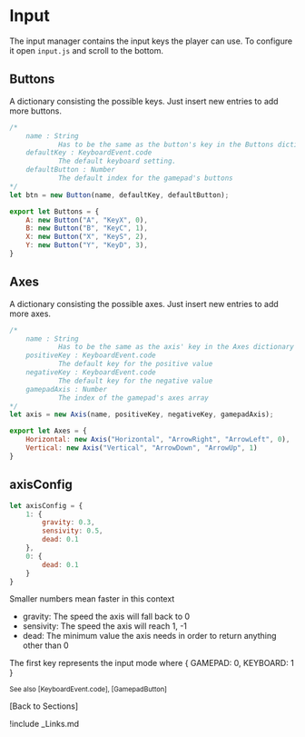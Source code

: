 # Input

The input manager contains the input keys the player can use.
To configure it open `input.js` and scroll to the bottom.
## Buttons
A dictionary consisting the possible keys. Just insert new entries to add more buttons.
```javascript
/*	
	name : String
			Has to be the same as the button's key in the Buttons dictionary
	defaultKey : KeyboardEvent.code
			The default keyboard setting.
	defaultButton : Number
			The default index for the gamepad's buttons
*/
let btn = new Button(name, defaultKey, defaultButton);

export let Buttons = {
	A: new Button("A", "KeyX", 0), 
	B: new Button("B", "KeyC", 1),
	X: new Button("X", "KeyS", 2),
	Y: new Button("Y", "KeyD", 3),
}
```

## Axes
A dictionary consisting the possible axes. Just insert new entries to add more axes.
```javascript
/*	
	name : String
			Has to be the same as the axis' key in the Axes dictionary
	positiveKey : KeyboardEvent.code
			The default key for the positive value
	negativeKey : KeyboardEvent.code
			The default key for the negative value
	gamepadAxis : Number
			The index of the gamepad's axes array
*/
let axis = new Axis(name, positiveKey, negativeKey, gamepadAxis);

export let Axes = {
	Horizontal: new Axis("Horizontal", "ArrowRight", "ArrowLeft", 0),
	Vertical: new Axis("Vertical", "ArrowDown", "ArrowUp", 1)
}
```

## axisConfig

```javascript
let axisConfig = {
	1: {
		gravity: 0.3,
		sensivity: 0.5,
		dead: 0.1
	},
	0: {
		dead: 0.1
	}
}
```
Smaller numbers mean faster in this context
- gravity: The speed the axis will fall back to 0 
- sensivity: The speed the axis will reach 1, -1
- dead: The minimum value the axis needs in order to return anything other than 0

The first key represents the input mode where
{ GAMEPAD: 0, KEYBOARD: 1 }

<sub>See also [KeyboardEvent.code], [GamepadButton]</sub>

[Back to Sections]

!include _Links.md